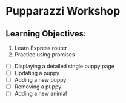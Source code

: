 # Pupparazzi Workshop

## Learning Objectives:

1. Learn Express router
2. Practice using promises

- [ ] Displaying a detailed single puppy page
- [ ] Updating a puppy
- [ ] Adding a new puppy
- [ ] Removing a puppy
- [ ] Adding a new animal

